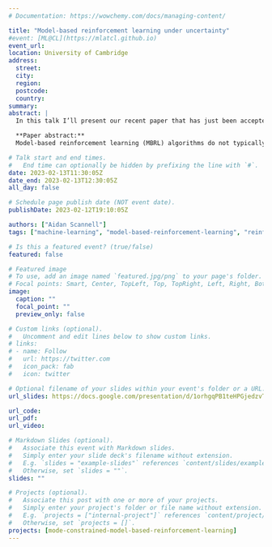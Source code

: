 ```yaml
---
# Documentation: https://wowchemy.com/docs/managing-content/

title: "Model-based reinforcement learning under uncertainty"
#event: [ML@CL](https://mlatcl.github.io)
event_url:
location: University of Cambridge
address: 
  street:
  city:
  region:
  postcode:
  country:
summary:
abstract: |
  In this talk I’ll present our recent paper that has just been accepted into AISTATS 2023, titled [Mode-Constrained Model-Based Reinforcement Learning via Gaussian Processes](./publication/mode-constrained-mbrl). I’ll then present some of my ongoing research in the area of model-based reinforcement learning under uncertainty.

  **Paper abstract:**
  Model-based reinforcement learning (MBRL) algorithms do not typically consider environments – subject to multiple dynamics modes – where it is beneficial to avoid inoperable or undesirable dynamics modes. We present a MBRL algorithm that avoids entering such inoperable or undesirable dynamics modes, by constraining the controlled system to remain in a single dynamics mode with high probability. This is a particularly difficult problem because the mode constraint is unknown a priori. We propose to jointly infer the mode constraint, along with the underlying dynamics modes. Importantly, our method infers latent structure that our planning scheme leverages to 1) enforce the mode constraint with high probability, and to 2) escape the local optima induced by the mode constraint by targeting exploration where the mode constraint's epistemic uncertainty is high. We validate our method by showing that it can navigate a simulated quadcopter – subject to a turbulent dynamics mode – to a target state, whilst remaining in the desired dynamics mode with high probability.

# Talk start and end times.
#   End time can optionally be hidden by prefixing the line with `#`.
date: 2023-02-13T11:30:05Z
date_end: 2023-02-13T12:30:05Z
all_day: false

# Schedule page publish date (NOT event date).
publishDate: 2023-02-12T19:10:05Z

authors: ["Aidan Scannell"]
tags: ["machine-learning", "model-based-reinforcement-learning", "reinforcement-learning", "gaussian-processes", "bayesian-inference", "probabilistic-modelling", "talk"]

# Is this a featured event? (true/false)
featured: false

# Featured image
# To use, add an image named `featured.jpg/png` to your page's folder. 
# Focal points: Smart, Center, TopLeft, Top, TopRight, Left, Right, BottomLeft, Bottom, BottomRight.
image:
  caption: ""
  focal_point: ""
  preview_only: false

# Custom links (optional).
#   Uncomment and edit lines below to show custom links.
# links:
# - name: Follow
#   url: https://twitter.com
#   icon_pack: fab
#   icon: twitter

# Optional filename of your slides within your event's folder or a URL.
url_slides: https://docs.google.com/presentation/d/1orhgqPB1teHPGjedzvTQCrlIaRzfkGBiDYsNjOc5LQ8/edit?usp=sharing

url_code:
url_pdf:
url_video:

# Markdown Slides (optional).
#   Associate this event with Markdown slides.
#   Simply enter your slide deck's filename without extension.
#   E.g. `slides = "example-slides"` references `content/slides/example-slides.md`.
#   Otherwise, set `slides = ""`.
slides: ""

# Projects (optional).
#   Associate this post with one or more of your projects.
#   Simply enter your project's folder or file name without extension.
#   E.g. `projects = ["internal-project"]` references `content/project/deep-learning/index.md`.
#   Otherwise, set `projects = []`.
projects: [mode-constrained-model-based-reinforcement-learning]
---
```

